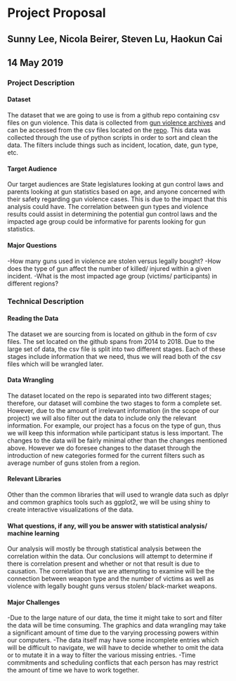 # Project Proposal

## Sunny Lee, Nicola Beirer, Steven Lu, Haokun Cai

## 14 May 2019

### Project Description
#### Dataset
The dataset that we are going to use is from a github repo containing csv files on gun violence. This data is collected from [gun violence archives](https://www.gunviolencearchive.org/) and can be accessed from the csv files located on the [repo](https://github.com/jamesqo/gun-violence-data). This data was collected through the use of python scripts in order to sort and clean the data. The filters include things such as incident, location, date, gun type, etc.
#### Target Audience
Our target audiences are State legislatures looking at gun control laws and parents looking at gun statistics based on age, and anyone concerned with their safety regarding gun violence cases. This is due to the impact that this analysis could have. The correlation between gun types and violence results could assist in determining the potential gun control laws and the impacted age group could be informative for parents looking for gun statistics.
#### Major Questions
-How many guns used in violence are stolen versus legally bought?
-How does the type of gun affect the number of killed/ injured within a given incident.
-What is the most impacted age group (victims/ participants) in different regions?

### Technical Description
#### Reading the Data
The dataset we are sourcing from is located on github in the form of csv files. The set located on the github spans from 2014 to 2018. Due to the large set of data, the csv file is split into two different stages. Each of these stages include information that we need, thus we will read both of the csv files which will be wrangled later.
#### Data Wrangling
The dataset located on the repo is separated into two different stages; therefore, our dataset will combine the two stages to form a complete set. However, due to the amount of irrelevant information (in the scope of our project) we will also filter out the data to include only the relevant information. For example, our project has a focus on the type of gun, thus we will keep this information while participant status is less important. The changes to the data will be fairly minimal other than the changes mentioned above. However we do foresee changes to the dataset through the introduction of new categories formed for the current filters such as average number of guns stolen from a region.
#### Relevant Libraries
Other than the common libraries that will used to wrangle data such as dplyr and common graphics tools such as ggplot2, we will be using shiny to create interactive visualizations of the data.
#### What questions, if any, will you be answer with statistical analysis/ machine learning
Our analysis will mostly be through statistical analysis between the correlation within the data. Our conclusions will attempt to determine if there is correlation present and whether or not that result is due to causation. The correlation that we are attempting to examine will be the connection between weapon type and the number of victims as well as violence with legally bought guns versus stolen/ black-market weapons.
#### Major Challenges
-Due to the large nature of our data, the time it might take to sort and filter the data will be time consuming. The graphics and data wrangling may take a significant amount of time due to the varying processing powers within our computers.
-The data itself may have some incomplete entries which will be difficult to navigate, we will have to decide whether to omit the data or to mutate it in a way to filter the various missing entries.
-Time commitments and scheduling conflicts that each person has may restrict the amount of time we have to work together.
